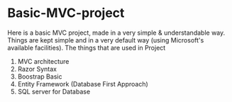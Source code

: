 # Basic-MVC-project
Here is a basic MVC project, made in a very simple &amp; understandable way.
Things are kept simple and in a very default way (using Microsoft's available facilities).
The things that are used in Project
1. MVC architecture
2. Razor Syntax
3. Boostrap Basic
4. Entity Framework (Database First Approach)
5. SQL server for Database
